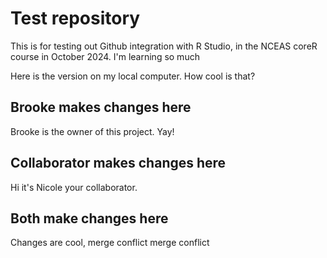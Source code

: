 # Test repository
This is for testing out Github integration with R Studio, in the NCEAS coreR course in October 2024. I'm learning so much

Here is the version on my local computer. How cool is that?

## Brooke makes changes here

Brooke is the owner of this project. Yay!

## Collaborator makes changes here

Hi it's Nicole your collaborator.

## Both make changes here
Changes are cool, merge conflict merge conflict

